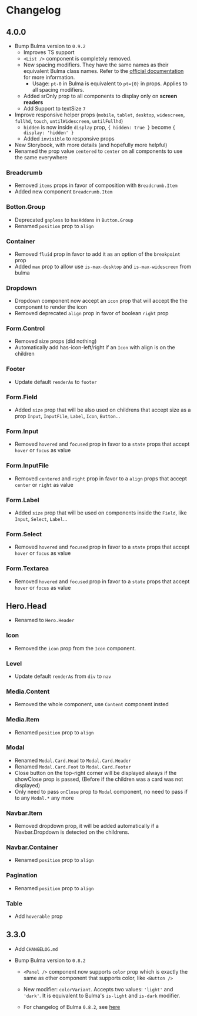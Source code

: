 # Changelog

## 4.0.0

- Bump Bulma version to `0.9.2`
  - Improves TS support
  - `<List />` component is completely removed.
  - New spacing modifiers. They have the same names as their equivalent Bulma class names.
    Refer to the [official documentation](https://bulma.io/documentation/helpers/spacing-helpers/) for more information.
    - Usage: `pt-0` in Bulma is equivalent to `pt={0}` in props. Applies to all spacing modifiers.
  - Added srOnly prop to all components to display only on **screen readers**
  - Add Support to textSize `7`
- Improve responsive helper props (`mobile`, `tablet`, `desktop`, `widescreen`, `fullhd`, `touch`, `untilWidescreen`, `untilFullhd`)
  - `hidden` is now inside `display` prop, `{ hidden: true }` become `{ display: 'hidden' }`
  - Added `invisible` to responsive props
- New Storybook, with more details (and hopefully more helpful)
- Renamed the prop value `centered` to `center` on all components to use the same everywhere

### Breadcrumb
- Removed `items` props in favor of composition with `Breadcrumb.Item`
- Added new component `Breadcrumb.Item`

### Botton.Group
- Deprecated `gapless` to `hasAddons` in `Button.Group`
- Renamed `position` prop to `align`

### Container
- Removed `fluid` prop in favor to add it as an option of the `breakpoint` prop
- Added `max` prop to allow use `is-max-desktop` and `is-max-widescreen` from bulma

### Dropdown
- Dropdown component now accept an `icon` prop that will accept the the component to render the icon
- Removed deprecated `align` prop in favor of boolean `right` prop

### Form.Control
- Removed size props (did nothing)
- Automatically add has-icon-left/right if an `Icon` with align is on the children

### Footer
- Update default `renderAs` to `footer`

### Form.Field
- Added `size` prop that will be also used on childrens that accept size as a prop `Input`, `InputFile`, `Label`, `Icon`, `Button`...

### Form.Input
- Removed `hovered` and `focused` prop in favor to a `state` props that accept `hover` or `focus` as value

### Form.InputFile
- Removed `centered` and `right` prop in favor to a `align` props that accept `center` or `right` as value

### Form.Label
- Added `size` prop that will be used on components inside the `Field`, like `Input`, `Select`, `Label`...

### Form.Select
- Removed `hovered` and `focused` prop in favor to a `state` props that accept `hover` or `focus` as value

### Form.Textarea
- Removed `hovered` and `focused` prop in favor to a `state` props that accept `hover` or `focus` as value

## Hero.Head
- Renamed to `Hero.Header`

### Icon
- Removed the `icon` prop from the `Icon` component.

### Level
- Update default `renderAs` from `div` to `nav`

### Media.Content
- Removed the whole component, use `Content` component insted

### Media.Item
- Renamed `position` prop to `align`

### Modal
- Renamed `Modal.Card.Head` to `Modal.Card.Header`
- Renamed `Modal.Card.Foot` to `Modal.Card.Footer`
- Close button on the top-right corner will be displayed always if the showClose prop is passed, (Before if the children was a card was not displayed)
- Only need to pass `onClose` prop to `Modal` component, no need to pass if to any `Modal.*` any more

### Navbar.Item
- Removed dropdown prop, it will be added automatically if a Navbar.Dropdown is detected on the childrens.

### Navbar.Container
- Renamed `position` prop to `align`

### Pagination
- Renamed `position` prop to `align`

### Table
- Add `hoverable` prop

## 3.3.0

- Add `CHANGELOG.md`

- Bump Bulma version to `0.8.2`

  - `<Panel />` component now supports `color` prop which is exactly the same as
    other component that supports color, like `<Button />`

  - New modifier: `colorVariant`. Accepts two values: `'light'` and `'dark'`.
    It is equivalent to Bulma's `is-light` and `is-dark` modifier.
  
  - For changelog of Bulma `0.8.2`, see [here](https://github.com/jgthms/bulma/blob/master/CHANGELOG.md#082)
